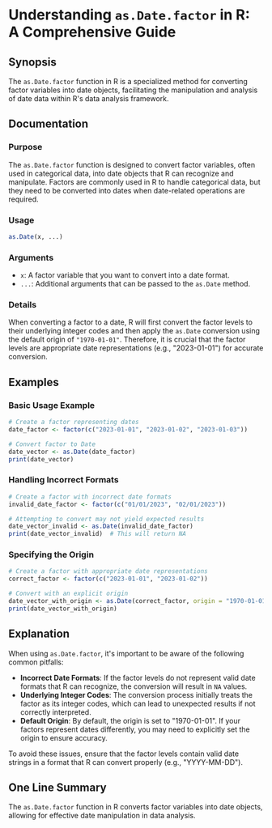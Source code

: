 <!--
Meta Description: # Understanding `as.Date.factor` in R: A Comprehensive Guide ## Synopsis The `as.Date.factor` function in R is a specialized method for converting fac...
Meta Keywords: date, factor, 2023, convert, origin
-->

# Understanding `as.Date.factor` in R: A Comprehensive Guide

## Synopsis
The `as.Date.factor` function in R is a specialized method for converting factor variables into date objects, facilitating the manipulation and analysis of date data within R's data analysis framework.

## Documentation
### Purpose
The `as.Date.factor` function is designed to convert factor variables, often used in categorical data, into date objects that R can recognize and manipulate. Factors are commonly used in R to handle categorical data, but they need to be converted into dates when date-related operations are required.

### Usage
```R
as.Date(x, ...)
```

### Arguments
- `x`: A factor variable that you want to convert into a date format.
- `...`: Additional arguments that can be passed to the `as.Date` method.

### Details
When converting a factor to a date, R will first convert the factor levels to their underlying integer codes and then apply the `as.Date` conversion using the default origin of `"1970-01-01"`. Therefore, it is crucial that the factor levels are appropriate date representations (e.g., "2023-01-01") for accurate conversion.

## Examples
### Basic Usage Example
```R
# Create a factor representing dates
date_factor <- factor(c("2023-01-01", "2023-01-02", "2023-01-03"))

# Convert factor to Date
date_vector <- as.Date(date_factor)
print(date_vector)
```

### Handling Incorrect Formats
```R
# Create a factor with incorrect date formats
invalid_date_factor <- factor(c("01/01/2023", "02/01/2023"))

# Attempting to convert may not yield expected results
date_vector_invalid <- as.Date(invalid_date_factor)
print(date_vector_invalid)  # This will return NA
```

### Specifying the Origin
```R
# Create a factor with appropriate date representations
correct_factor <- factor(c("2023-01-01", "2023-01-02"))

# Convert with an explicit origin
date_vector_with_origin <- as.Date(correct_factor, origin = "1970-01-01")
print(date_vector_with_origin)
```

## Explanation
When using `as.Date.factor`, it's important to be aware of the following common pitfalls:

- **Incorrect Date Formats**: If the factor levels do not represent valid date formats that R can recognize, the conversion will result in `NA` values.
- **Underlying Integer Codes**: The conversion process initially treats the factor as its integer codes, which can lead to unexpected results if not correctly interpreted.
- **Default Origin**: By default, the origin is set to "1970-01-01". If your factors represent dates differently, you may need to explicitly set the origin to ensure accuracy.

To avoid these issues, ensure that the factor levels contain valid date strings in a format that R can convert properly (e.g., "YYYY-MM-DD").

## One Line Summary
The `as.Date.factor` function in R converts factor variables into date objects, allowing for effective date manipulation in data analysis.